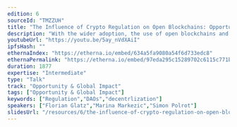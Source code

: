 ```yaml
---
edition: 6
sourceId: "TMZZUH"
title: "The Influence of Crypto Regulation on Open Blockchains: Opportunities and Challenges"
description: "With the wider adoption, the use of open blockchains and dapps built on top of it is becoming progressively regulated by governments all over the world (especially in the EU and the U.S.). Understanding and adjusting to these regulations is becoming a reality for many projects in the ecosystem, especially the ones facing the users and the community. What will be the impact of regulation on the Ethereum ecosystem and how it might change the existing use cases, designs and utilities?"
youtubeUrl: "https://youtu.be/5ay_nVdXAiI"
ipfsHash: ""
ethernaIndex: "https://etherna.io/embed/634a5fa9080a54f6d733edc8"
ethernaPermalink: "https://etherna.io/embed/97eda295c15289702c6115c771b495252b59ee9c276c9037624c576a35043068"
duration: 1877
expertise: "Intermediate"
type: "Talk"
track: "Opportunity & Global Impact"
tags: ["Opportunity & Global Impact"]
keywords: ["Regulation","DAOs","decentrlization"]
speakers: ["Florian Glatz","Marina Markezic","Simon Polrot"]
slidesUrl: "/resources/6/the-influence-of-crypto-regulation-on-open-blockchains-opportunities-and-challenges.pdf"
---
```

